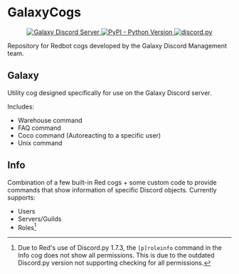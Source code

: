 # GalaxyCogs
<p align="center">
  <a href="https://discord.com/invite/robloxgalaxy">
    <img src="https://discordapp.com/api/guilds/204965774618656769/widget.png?style=shield" alt="Galaxy Discord Server">
  </a>
  <a href="https://www.python.org/downloads/">
    <img alt="PyPI - Python Version" src="https://img.shields.io/pypi/pyversions/Red-Discordbot">
  </a>
  <a href="https://github.com/Rapptz/discord.py/">
     <img src="https://img.shields.io/badge/discord-py-blue.svg" alt="discord.py">
  </a>
</p>
Repository for Redbot cogs developed by the Galaxy Discord Management team.

## Galaxy
Utility cog designed specifically for use on the Galaxy Discord server. 

Includes:
* Warehouse command
* FAQ command
* Coco command (Autoreacting to a specific user)
* Unix command
## Info
Combination of a few built-in Red cogs + some custom code to provide commands that show information of specific Discord objects.
Currently supports:
* Users
* Servers/Guilds
* Roles[^dpy_notice]
[^dpy_notice]:
    Due to Red's use of Discord.py 1.7.3, the ``[p]roleinfo`` command in the Info cog does not show all permissions. This is due to the outdated Discord.py version not supporting checking for all permissions.
